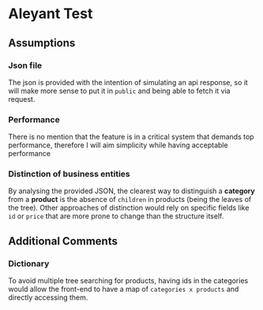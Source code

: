 # Aleyant Test

## Assumptions

### Json file

The json is provided with the intention of simulating an api response, so it will make more sense to put it in `public` and being able to fetch it via request.

### Performance

There is no mention that the feature is in a critical system that demands top performance, therefore I will aim simplicity while having acceptable performance

### Distinction of business entities

By analysing the provided JSON, the clearest way to distinguish a **category** from a **product** is the absence of `children` in products (being the leaves of the tree). Other approaches of distinction would rely on specific fields like `id` or `price` that are more prone to change than the structure itself.

## Additional Comments

### Dictionary

To avoid multiple tree searching for products, having ids in the categories would allow the front-end to have a map of `categories x products` and directly accessing them.
